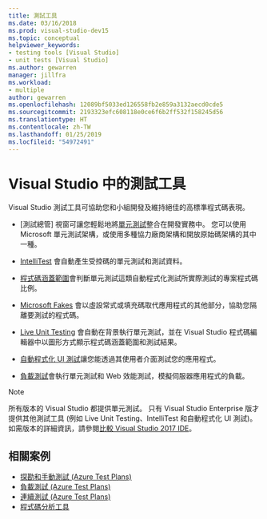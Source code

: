 ```yaml
---
title: 測試工具
ms.date: 03/16/2018
ms.prod: visual-studio-dev15
ms.topic: conceptual
helpviewer_keywords:
- testing tools [Visual Studio]
- unit tests [Visual Studio]
ms.author: gewarren
manager: jillfra
ms.workload:
- multiple
author: gewarren
ms.openlocfilehash: 12089bf5033ed126558fb2e859a3132aecd0cde5
ms.sourcegitcommit: 2193323efc608118e0ce6f6b2ff532f158245d56
ms.translationtype: HT
ms.contentlocale: zh-TW
ms.lasthandoff: 01/25/2019
ms.locfileid: "54972491"
---
```

# <a name="testing-tools-in-visual-studio"></a>Visual Studio 中的測試工具

Visual Studio 測試工具可協助您和小組開發及維持絕佳的高標準程式碼表現。

- [測試總管] 視窗可讓您輕鬆地將[單元測試](../test/unit-test-your-code.md)整合在開發實務中。 您可以使用 Microsoft 單元測試架構，或使用多種協力廠商架構和開放原始碼架構的其中一種。

- [IntelliTest](../test/generate-unit-tests-for-your-code-with-intellitest.md) 會自動產生受控碼的單元測試和測試資料。

- [程式碼涵蓋範圍](../test/using-code-coverage-to-determine-how-much-code-is-being-tested.md)會判斷單元測試這類自動程式化測試所實際測試的專案程式碼比例。

- [Microsoft Fakes](../test/isolating-code-under-test-with-microsoft-fakes.md) 會以虛設常式或填充碼取代應用程式的其他部分，協助您隔離要測試的程式碼。

- [Live Unit Testing](../test/live-unit-testing.md) 會自動在背景執行單元測試，並在 Visual Studio 程式碼編輯器中以圖形方式顯示程式碼涵蓋範圍和測試結果。

- [自動程式化 UI 測試](../test/use-ui-automation-to-test-your-code.md)讓您能透過其使用者介面測試您的應用程式。

- [負載測試](../test/quickstart-create-a-load-test-project.md)會執行單元測試和 Web 效能測試，模擬伺服器應用程式的負載。

> [!NOTE]
> 所有版本的 Visual Studio 都提供單元測試。 只有 Visual Studio Enterprise 版才提供其他測試工具 (例如 Live Unit Testing、IntelliTest 和自動程式化 UI 測試)。 如需版本的詳細資訊，請參閱[比較 Visual Studio 2017 IDE](https://visualstudio.microsoft.com/vs/compare/)。

## <a name="related-scenarios"></a>相關案例

* [探勘和手動測試 (Azure Test Plans)](/azure/devops/test/index?view=vsts)
* [負載測試 (Azure Test Plans)](/azure/devops/test/load-test/index?view=vsts)
* [連續測試 (Azure Test Plans)](/azure/devops/pipelines/test/getting-started-with-continuous-testing?view=vsts)
* [程式碼分析工具](../code-quality/code-analysis-for-managed-code-overview.md)
